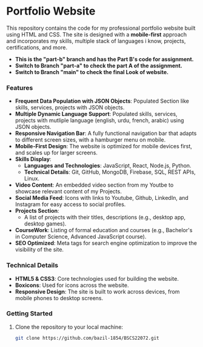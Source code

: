 # Portfolio Website

This repository contains the code for my  professional portfolio website built using HTML and CSS. The site is designed with a **mobile-first** approach and incorporates my skills, multiple stack of languages i know, projects, certifications, and more.
</br>

- **This is the "part-b" branch and has the Part B's code for assignment.**
- **Switch to Branch "part-a" to check the part A of the assignment.** 
- **Switch to Branch "main" to check the final Look of website.**

### Features

- **Frequent Data Population with JSON Objects**: Populated Section like skills, services, projects with JSON objects.
- **Multiple Dynamic Language Support**: Populated  skills, services, projects with mutliple language (english, urdu, french, arabic) using JSON objects.
- **Responsive Navigation Bar**: A fully functional navigation bar that adapts to different screen sizes, with a hamburger menu on mobile.
- **Mobile-First Design**: The website is optimized for mobile devices first, and scales up for larger screens.
- **Skills Display**: 
  - **Languages and Technologies**: JavaScript, React, Node.js, Python.
  - **Technical Details**: Git, GitHub, MongoDB, Firebase, SQL, REST APIs, Linux.
- **Video Content**: An embedded video section from my Youtbe to showcase relevant content of my Projects.
- **Social Media Feed**: Icons with links to Youtube, Github, LinkedIn, and Instagram for easy access to social profiles.
- **Projects Section**:
  - A list of projects with their titles, descriptions (e.g., desktop app, desktop games). 
- **CourseWork**: Listing of formal education and courses (e.g., Bachelor's in Computer Science, Advanced JavaScript course).
- **SEO Optimized**: Meta tags for search engine optimization to improve the visibility of the site. 

### Technical Details
- **HTML5 & CSS3**: Core technologies used for building the website.
- **Boxicons**: Used for icons across the website.
- **Responsive Design**: The site is built to work across devices, from mobile phones to desktop screens. 

### Getting Started
1. Clone the repository to your local machine:
   ```bash
   git clone https://github.com/bazil-1854/BSCS22072.git
